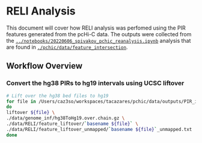 # RELI Analysis

This document will cover how RELI analysis was perfomed using the PIR features generated from the pcHi-C data. The outputs were collected from the [`../notebooks/20220606_spivakov_pchic_reanalysis.ipynb`](../notebooks/20220606_spivakov_pchic_reanalysis.ipynb) analysis that are found in [`./pchic/data/feature_intersection`](../data/feature_intersection/).

## Workflow Overview

### Convert the hg38 PIRs to hg19 intervals using UCSC liftover

```bash
# Lift over the hg38 bed files to hg19
for file in /Users/caz3so/workspaces/tacazares/pchic/data/outputs/PIR_intersection/*;
do
liftover ${file} \
./data/genome_inf/hg38ToHg19.over.chain.gz \
./data/RELI/feature_liftover/`basename ${file}` \
./data/RELI/feature_liftover_unmapped/`basename ${file}`_unmapped.txt
done
```

